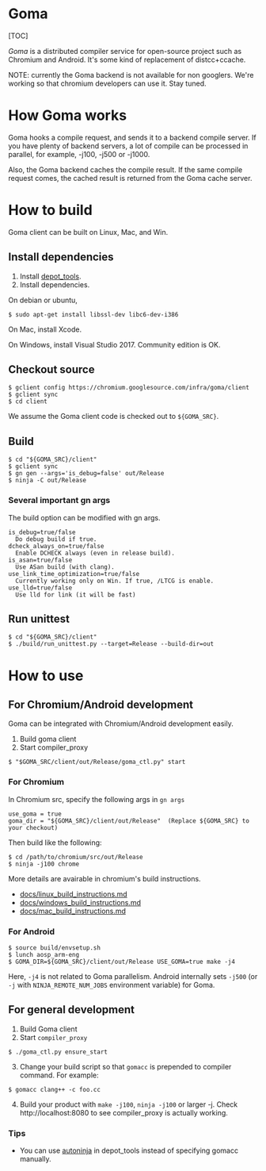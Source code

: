 # Goma

[TOC]

*Goma* is a distributed compiler service for open-source project such as
Chromium and Android. It's some kind of replacement of distcc+ccache.

NOTE: currently the Goma backend is not available for non googlers.
We're working so that chromium developers can use it. Stay tuned.

# How Goma works

Goma hooks a compile request, and sends it to a backend compile server.
If you have plenty of backend servers, a lot of compile can be processed in
parallel, for example, -j100, -j500 or -j1000.

Also, the Goma backend caches the compile result. If the same compile request
comes, the cached result is returned from the Goma cache server.

# How to build

Goma client can be built on Linux, Mac, and Win.

## Install dependencies

1. Install [depot\_tools](http://commondatastorage.googleapis.com/chrome-infra-docs/flat/depot_tools/docs/html/depot_tools_tutorial.html#_setting_up).
2. Install dependencies.

On debian or ubuntu,

```
$ sudo apt-get install libssl-dev libc6-dev-i386
```

On Mac, install Xcode.

On Windows, install Visual Studio 2017. Community edition is OK.


## Checkout source


```shell
$ gclient config https://chromium.googlesource.com/infra/goma/client
$ gclient sync
$ cd client
```

We assume the Goma client code is checked out to `${GOMA_SRC}`.

## Build

```shell
$ cd "${GOMA_SRC}/client"
$ gclient sync
$ gn gen --args='is_debug=false' out/Release
$ ninja -C out/Release
```

### Several important gn args

The build option can be modified with gn args.

```
is_debug=true/false
  Do debug build if true.
dcheck_always_on=true/false
  Enable DCHECK always (even in release build).
is_asan=true/false
  Use ASan build (with clang).
use_link_time_optimization=true/false
  Currently working only on Win. If true, /LTCG is enable.
use_lld=true/false
  Use lld for link (it will be fast)
```

## Run unittest

```shell
$ cd "${GOMA_SRC}/client"
$ ./build/run_unittest.py --target=Release --build-dir=out
```

# How to use

## For Chromium/Android development

Goma can be integrated with Chromium/Android development easily.

1. Build goma client
2. Start compiler\_proxy

```
$ "$GOMA_SRC/client/out/Release/goma_ctl.py" start
```

### For Chromium

In Chromium src, specify the following args in `gn args`

```
use_goma = true
goma_dir = "${GOMA_SRC}/client/out/Release"  (Replace ${GOMA_SRC} to your checkout)
```

Then build like the following:

```
$ cd /path/to/chromium/src/out/Release
$ ninja -j100 chrome
```

More details are avairable in chromium's build instructions.
* [docs/linux\_build\_instructions.md](https://chromium.googlesource.com/chromium/src/+/master/docs/linux_build_instructions.md)
* [docs/windows\_build\_instructions.md](https://chromium.googlesource.com/chromium/src/+/master/docs/windows_build_instructions.md)
* [docs/mac\_build\_instructions.md](https://chromium.googlesource.com/chromium/src/+/master/docs/mac_build_instructions.md)

### For Android

```
$ source build/envsetup.sh
$ lunch aosp_arm-eng
$ GOMA_DIR=${GOMA_SRC}/client/out/Release USE_GOMA=true make -j4
```

Here, `-j4` is not related to Goma parallelism. Android internally sets
`-j500` (or `-j` with `NINJA_REMOTE_NUM_JOBS` environment variable) for Goma.

## For general development

1. Build Goma client
2. Start `compiler_proxy`

```
$ ./goma_ctl.py ensure_start
```

3. Change your build script so that `gomacc` is prepended to compiler command.
   For example:

```
$ gomacc clang++ -c foo.cc
```

4. Build your product with `make -j100`, `ninja -j100` or larger -j.
   Check http://localhost:8080 to see compiler\_proxy is actually working.


### Tips

* You can use [autoninja](https://chromium.googlesource.com/chromium/tools/depot_tools.git/+/master/autoninja) in depot_tools instead of specifying gomacc manually.




